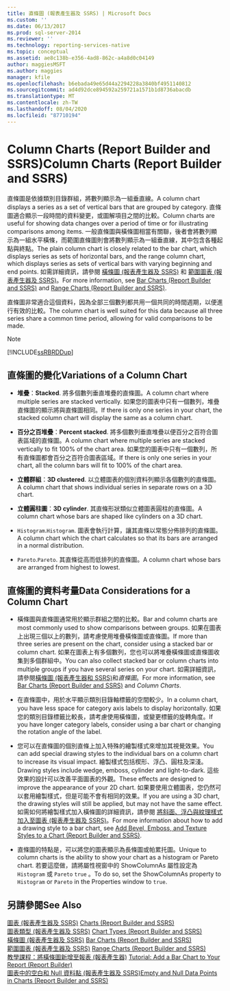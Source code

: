 ```yaml
---
title: 直條圖 (報表產生器及 SSRS) | Microsoft Docs
ms.custom: ''
ms.date: 06/13/2017
ms.prod: sql-server-2014
ms.reviewer: ''
ms.technology: reporting-services-native
ms.topic: conceptual
ms.assetid: ae8c138b-e356-4ad8-862c-a4a8d0c04149
author: maggiesMSFT
ms.author: maggies
manager: kfile
ms.openlocfilehash: b6ebada49e65d44a2294228a3840bf4951140812
ms.sourcegitcommit: ad4d92dce894592a259721a1571b1d8736abacdb
ms.translationtype: MT
ms.contentlocale: zh-TW
ms.lasthandoff: 08/04/2020
ms.locfileid: "87710194"
---
```

# <a name="column-charts-report-builder-and-ssrs"></a><span data-ttu-id="692ab-102">Column Charts (Report Builder and SSRS)</span><span class="sxs-lookup"><span data-stu-id="692ab-102">Column Charts (Report Builder and SSRS)</span></span>
  <span data-ttu-id="692ab-103">直條圖是依據類別目錄群組，將數列顯示為一組垂直線。</span><span class="sxs-lookup"><span data-stu-id="692ab-103">A column chart displays a series as a set of vertical bars that are grouped by category.</span></span> <span data-ttu-id="692ab-104">直條圖適合顯示一段時間的資料變更，或圖解項目之間的比較。</span><span class="sxs-lookup"><span data-stu-id="692ab-104">Column charts are useful for showing data changes over a period of time or for illustrating comparisons among items.</span></span> <span data-ttu-id="692ab-105">一般直條圖與橫條圖相當有關聯，後者會將數列顯示為一組水平橫條，而範圍直條圖則會將數列顯示為一組垂直線，其中包含各種起點與終點。</span><span class="sxs-lookup"><span data-stu-id="692ab-105">The plain column chart is closely related to the bar chart, which displays series as sets of horizontal bars, and the range column chart, which displays series as sets of vertical bars with varying beginning and end points.</span></span> <span data-ttu-id="692ab-106">如需詳細資訊，請參閱 [橫條圖 &#40;報表產生器及 SSRS&#41;](charts-report-builder-and-ssrs.md) 和 [範圍圖表 &#40;報表產生器及 SSRS&#41;](range-charts-report-builder-and-ssrs.md)。</span><span class="sxs-lookup"><span data-stu-id="692ab-106">For more information, see [Bar Charts &#40;Report Builder and SSRS&#41;](charts-report-builder-and-ssrs.md) and [Range Charts &#40;Report Builder and SSRS&#41;](range-charts-report-builder-and-ssrs.md).</span></span>  
  
 <span data-ttu-id="692ab-107">直條圖非常適合這個資料，因為全部三個數列都共用一個共同的時間週期，以便進行有效的比較。</span><span class="sxs-lookup"><span data-stu-id="692ab-107">The column chart is well suited for this data because all three series share a common time period, allowing for valid comparisons to be made.</span></span>  
  
> [!NOTE]  
>  [!INCLUDE[ssRBRDDup](../../includes/ssrbrddup-md.md)]  
  
## <a name="variations-of-a-column-chart"></a><span data-ttu-id="692ab-108">直條圖的變化</span><span class="sxs-lookup"><span data-stu-id="692ab-108">Variations of a Column Chart</span></span>  
  
-   <span data-ttu-id="692ab-109">**堆疊**：</span><span class="sxs-lookup"><span data-stu-id="692ab-109">**Stacked**.</span></span> <span data-ttu-id="692ab-110">將多個數列垂直堆疊的直條圖。</span><span class="sxs-lookup"><span data-stu-id="692ab-110">A column chart where multiple series are stacked vertically.</span></span> <span data-ttu-id="692ab-111">如果您的圖表中只有一個數列，堆疊直條圖的顯示將與直條圖相同。</span><span class="sxs-lookup"><span data-stu-id="692ab-111">If there is only one series in your chart, the stacked column chart will display the same as a column chart.</span></span>  
  
-   <span data-ttu-id="692ab-112">**百分之百堆疊**：</span><span class="sxs-lookup"><span data-stu-id="692ab-112">**Percent stacked**.</span></span> <span data-ttu-id="692ab-113">將多個數列垂直堆疊以便百分之百符合圖表區域的直條圖。</span><span class="sxs-lookup"><span data-stu-id="692ab-113">A column chart where multiple series are stacked vertically to fit 100% of the chart area.</span></span> <span data-ttu-id="692ab-114">如果您的圖表中只有一個數列，所有直條圖都會百分之百符合圖表區域。</span><span class="sxs-lookup"><span data-stu-id="692ab-114">If there is only one series in your chart, all the column bars will fit to 100% of the chart area.</span></span>  
  
-   <span data-ttu-id="692ab-115">**立體群組**：</span><span class="sxs-lookup"><span data-stu-id="692ab-115">**3D clustered**.</span></span> <span data-ttu-id="692ab-116">以立體圖表的個別資料列顯示各個數列的直條圖。</span><span class="sxs-lookup"><span data-stu-id="692ab-116">A column chart that shows individual series in separate rows on a 3D chart.</span></span>  
  
-   <span data-ttu-id="692ab-117">**立體圓柱圖**：</span><span class="sxs-lookup"><span data-stu-id="692ab-117">**3D cylinder**.</span></span> <span data-ttu-id="692ab-118">其直條形狀類似立體圖表圓柱的直條圖。</span><span class="sxs-lookup"><span data-stu-id="692ab-118">A column chart whose bars are shaped like cylinders on a 3D chart.</span></span>  
  
-   <span data-ttu-id="692ab-119">`Histogram`.</span><span class="sxs-lookup"><span data-stu-id="692ab-119">`Histogram`.</span></span> <span data-ttu-id="692ab-120">圖表會執行計算，讓其直條以常態分佈排列的直條圖。</span><span class="sxs-lookup"><span data-stu-id="692ab-120">A column chart which the chart calculates so that its bars are arranged in a normal distribution.</span></span>  
  
-   <span data-ttu-id="692ab-121">`Pareto`.</span><span class="sxs-lookup"><span data-stu-id="692ab-121">`Pareto`.</span></span> <span data-ttu-id="692ab-122">其直條從高而低排列的直條圖。</span><span class="sxs-lookup"><span data-stu-id="692ab-122">A column chart whose bars are arranged from highest to lowest.</span></span>  
  
## <a name="data-considerations-for-a-column-chart"></a><span data-ttu-id="692ab-123">直條圖的資料考量</span><span class="sxs-lookup"><span data-stu-id="692ab-123">Data Considerations for a Column Chart</span></span>  
  
-   <span data-ttu-id="692ab-124">橫條圖與直條圖通常用於顯示群組之間的比較。</span><span class="sxs-lookup"><span data-stu-id="692ab-124">Bar and column charts are most commonly used to show comparisons between groups.</span></span> <span data-ttu-id="692ab-125">如果在圖表上出現三個以上的數列，請考慮使用堆疊橫條圖或直條圖。</span><span class="sxs-lookup"><span data-stu-id="692ab-125">If more than three series are present on the chart, consider using a stacked bar or column chart.</span></span> <span data-ttu-id="692ab-126">如果在圖表上有多個數列，您也可以將堆疊橫條圖或直條圖收集到多個群組中。</span><span class="sxs-lookup"><span data-stu-id="692ab-126">You can also collect stacked bar or column charts into multiple groups if you have several series on your chart.</span></span> <span data-ttu-id="692ab-127">如需詳細資訊，請參閱[橫條圖 &#40;報表產生器和 SSRS&#41;](charts-report-builder-and-ssrs.md)和*直條圖*。</span><span class="sxs-lookup"><span data-stu-id="692ab-127">For more information, see [Bar Charts &#40;Report Builder and SSRS&#41;](charts-report-builder-and-ssrs.md) and *Column Charts*.</span></span>  
  
-   <span data-ttu-id="692ab-128">在直條圖中，用於水平顯示類別目錄軸標籤的空間較少。</span><span class="sxs-lookup"><span data-stu-id="692ab-128">In a column chart, you have less space for category axis labels to display horizontally.</span></span> <span data-ttu-id="692ab-129">如果您的類別目錄標籤比較長，請考慮使用橫條圖，或變更標籤的旋轉角度。</span><span class="sxs-lookup"><span data-stu-id="692ab-129">If you have longer category labels, consider using a bar chart or changing the rotation angle of the label.</span></span>  
  
-   <span data-ttu-id="692ab-130">您可以在直條圖的個別直條上加入特殊的繪製樣式來增加其視覺效果。</span><span class="sxs-lookup"><span data-stu-id="692ab-130">You can add special drawing styles to the individual bars on a column chart to increase its visual impact.</span></span> <span data-ttu-id="692ab-131">繪製樣式包括楔形、浮凸、圓柱及深淺。</span><span class="sxs-lookup"><span data-stu-id="692ab-131">Drawing styles include wedge, emboss, cylinder and light-to-dark.</span></span> <span data-ttu-id="692ab-132">這些效果的設計可以改善平面圖表的外觀。</span><span class="sxs-lookup"><span data-stu-id="692ab-132">These effects are designed to improve the appearance of your 2D chart.</span></span> <span data-ttu-id="692ab-133">如果要使用立體圖表，您仍然可以套用繪製樣式，但是可能不會有相同的效果。</span><span class="sxs-lookup"><span data-stu-id="692ab-133">If you are using a 3D chart, the drawing styles will still be applied, but may not have the same effect.</span></span> <span data-ttu-id="692ab-134">如需如何將繪製樣式加入橫條圖的詳細資訊，請參閱 [將斜面、浮凸與紋理樣式加入至圖表 &#40;報表產生器及 SSRS&#41;](chart-effects-add-bevel-emboss-or-texture-report-builder.md)。</span><span class="sxs-lookup"><span data-stu-id="692ab-134">For more information about how to add a drawing style to a bar chart, see [Add Bevel, Emboss, and Texture Styles to a Chart &#40;Report Builder and SSRS&#41;](chart-effects-add-bevel-emboss-or-texture-report-builder.md).</span></span>  
  
-   <span data-ttu-id="692ab-135">直條圖的特點是，可以將您的圖表顯示為長條圖或帕累托圖。</span><span class="sxs-lookup"><span data-stu-id="692ab-135">Unique to column charts is the ability to show your chart as a histogram or Pareto chart.</span></span> <span data-ttu-id="692ab-136">若要這麼做，請將屬性視窗中的 ShowColumnAs 屬性設定為 `Histogram` 或 `Pareto` `true` 。</span><span class="sxs-lookup"><span data-stu-id="692ab-136">To do so, set the ShowColumnAs property to `Histogram` or `Pareto` in the Properties window to `true`.</span></span>  
  
## <a name="see-also"></a><span data-ttu-id="692ab-137">另請參閱</span><span class="sxs-lookup"><span data-stu-id="692ab-137">See Also</span></span>  
 <span data-ttu-id="692ab-138">[圖表 &#40;報表產生器及 SSRS&#41;](charts-report-builder-and-ssrs.md) </span><span class="sxs-lookup"><span data-stu-id="692ab-138">[Charts &#40;Report Builder and SSRS&#41;](charts-report-builder-and-ssrs.md) </span></span>  
 <span data-ttu-id="692ab-139">[圖表類型 &#40;報表產生器及 SSRS&#41;](chart-types-report-builder-and-ssrs.md) </span><span class="sxs-lookup"><span data-stu-id="692ab-139">[Chart Types &#40;Report Builder and SSRS&#41;](chart-types-report-builder-and-ssrs.md) </span></span>  
 <span data-ttu-id="692ab-140">[橫條圖 &#40;報表產生器及 SSRS&#41;](charts-report-builder-and-ssrs.md) </span><span class="sxs-lookup"><span data-stu-id="692ab-140">[Bar Charts &#40;Report Builder and SSRS&#41;](charts-report-builder-and-ssrs.md) </span></span>  
 <span data-ttu-id="692ab-141">[範圍圖表 &#40;報表產生器及 SSRS&#41;](range-charts-report-builder-and-ssrs.md) </span><span class="sxs-lookup"><span data-stu-id="692ab-141">[Range Charts &#40;Report Builder and SSRS&#41;](range-charts-report-builder-and-ssrs.md) </span></span>  
 <span data-ttu-id="692ab-142">[教學課程：將橫條圖新增至報表 &#40;報表產生器&#41;](../tutorial-add-a-bar-chart-to-your-report-report-builder.md) </span><span class="sxs-lookup"><span data-stu-id="692ab-142">[Tutorial: Add a Bar Chart to Your Report &#40;Report Builder&#41;](../tutorial-add-a-bar-chart-to-your-report-report-builder.md) </span></span>  
 [<span data-ttu-id="692ab-143">圖表中的空白和 Null 資料點 &#40;報表產生器及 SSRS&#41;</span><span class="sxs-lookup"><span data-stu-id="692ab-143">Empty and Null Data Points in Charts &#40;Report Builder and SSRS&#41;</span></span>](empty-and-null-data-points-in-charts-report-builder-and-ssrs.md)  
  
  

